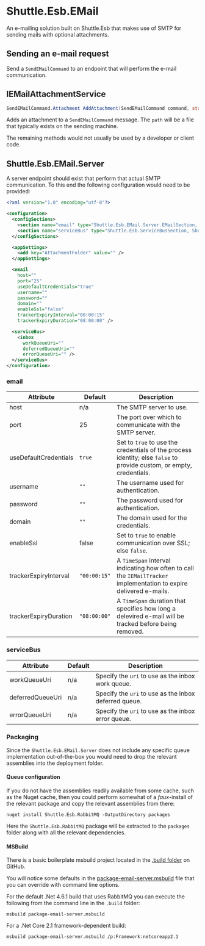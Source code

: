 # Shuttle.Esb.EMail

An e-mailing solution built on Shuttle.Esb that makes use of SMTP for sending mails with optional attachments.

## Sending an e-mail request

Send a `SendEMailCommand` to an endpoint that will perform the e-mail communication.

## IEMailAttachmentService

``` c#
SendEMailCommand.Attachment AddAttachment(SendEMailCommand command, string path);
```

Adds an attachment to a `SendEMailCommand` message.  The `path` will be a file that typically exists on the sending machine.

The remaining methods would not usually be used by a developer or client code.

## Shuttle.Esb.EMail.Server

A server endpoint should exist that perform that actual SMTP communication.  To this end the following configuration would need to be provided:

``` xml
<?xml version="1.0" encoding="utf-8"?>

<configuration>
  <configSections>
    <section name="email" type="Shuttle.Esb.EMail.Server.EMailSection, Shuttle.Esb.EMail.Server" />
    <section name="serviceBus" type="Shuttle.Esb.ServiceBusSection, Shuttle.Esb" />
  </configSections>

  <appSettings>
    <add key="AttachmentFolder" value="" />
  </appSettings>

  <email
    host=""
    port="25"
    useDefaultCredentials="true"
    username=""
    password=""
    domain=""
    enableSsl="false"
    trackerExpiryInterval="00:00:15"
    trackerExpiryDuration="08:00:00" />

  <serviceBus>
    <inbox
      workQueueUri=""
      deferredQueueUri=""
      errorQueueUri="" />
  </serviceBus>
</configuration>
```

### email

| Attribute | Default | Description |
| --- | --- | --- |
| host | n/a | The SMTP server to use. |
| port | 25 | The port over which to communicate with the SMTP server. |
| useDefaultCredentials | `true` | Set to `true` to use the credentials of the process identity; else `false` to provide custom, or empty, credentials. |
| username | `""` | The username used for authentication. |
| password | `""` | The password used for authentication. |
| domain | `""` | The domain used for the credentials. |
| enableSsl | false | Set to `true` to enable communication over SSL; else `false`. |
| trackerExpiryInterval | `"00:00:15"` | A `TimeSpan` interval indicating how often to call the `IEMailTracker` implementation to expire delivered e-mails. |
| trackerExpiryDuration | `"08:00:00"` | A `TimeSpan` duration that specifies how long a delevired e-mail will be tracked before being removed. |

### serviceBus

| Attribute | Default | Description |
| --- | --- | --- |
| workQueueUri | n/a | Specify the `uri` to use as the inbox work queue. |
| deferredQueueUri | n/a | Specify the `uri` to use as the inbox deferred queue. |
| errorQueueUri | n/a | Specify the `uri` to use as the inbox error queue. |

### Packaging

Since the `Shuttle.Esb.EMail.Server` does not include any specific queue implementation out-of-the-box you would need to drop the relevant assemblies into the deployment folder.

#### Queue configuration

If you do not have the assemblies readily available from some cache, such as the Nuget cache, then you could perform somewhat of a *faux*-install of the relevant package and copy the relevant assemblies from there:

```
nuget install Shuttle.Esb.RabbitMQ -OutputDirectory packages
```

Here the `Shuttle.Esb.RabbitMQ` package will be extracted to the `packages` folder along with all the relevant dependencies.

#### MSBuild

There is a basic boilerplate msbuild project located in the [.build folder](https://github.com/Shuttle/Shuttle.Esb.EMail/tree/master/.build) on GitHub.

You will notice some defaults in the [package-email-server.msbuild](https://github.com/Shuttle/Shuttle.Esb.EMail/blob/master/.build/package-email-server.msbuild) file that you can override with command line options.

For the default .Net 4.6.1 build that uses RabbitMQ you can execute the following from the command line in the `.build` folder:

```
msbuild package-email-server.msbuild
```

For a .Net Core 2.1 framework-dependent build:

```
msbuild package-email-server.msbuild /p:Framework:netcoreapp2.1
```


